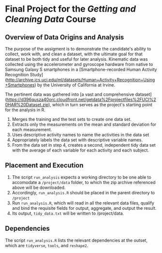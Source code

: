 # Final Project for the _Getting and Cleaning Data_ Course

## Overview of Data Origins and Analysis
The purpose of the assigment is to demonstrate the candidate's ability to collect, work with, and clean a dataset, with the ultimate goal for that dataset to be both tidy and useful for later analysis. Kinematic data was collected using the accelerometer and gyroscope hardware from native to Samsung Galaxy S smartphones in a [Smartphone-recorded Human Activity Recognition Study] (http://archive.ics.uci.edu/ml/datasets/Human+Activity+Recognition+Using+Smartphones) by the University of California at Irvine. 

The pertinent data was gathered into [a vast and comprehensive dataset] (https://d396qusza40orc.cloudfront.net/getdata%2Fprojectfiles%2FUCI%20HAR%20Dataset.zip), which in turn serves as the project's starting point for the analysis in R. 

1. Merges the training and the test sets to create one data set.
2. Extracts only the measurements on the mean and standard deviation for each measurement.
3. Uses descriptive activity names to name the activities in the data set
4. Appropriately labels the data set with descriptive variable names.
5. From the data set in step 4, creates a second, independent tidy data set with the average of each variable for each activity and each subject.

## Placement and Execution
1. The script `run_analysis` expects a working directory to be one able to accomodate a `/project/data` folder, to which the zip archive referenced above will be downloaded. 
2. Accordingly, `run_analysis.R` should be placed in the parent directory to `/project`
3. Run `run_analysis.R`, which will read in all the relevant data files, qualify and bind the requisite fields for output, aggregate, and output the result. 
4. Its output, `tidy_data.txt` will be written to /project/data. 

## Dependencies
The script `run_analysis.R` lists the relevant dependencies at the outset, which are ```tidyverse```, `tools`, and `reshape2`. 